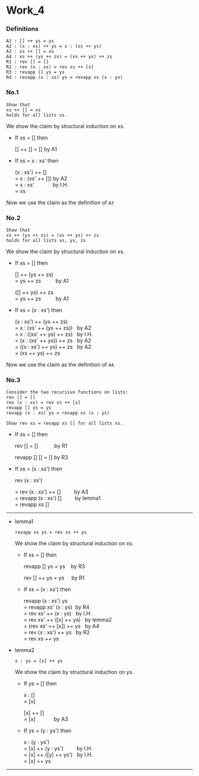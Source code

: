 # Work_4

### Definitions

```
A1 : [] ++ ys = ys
A2 : (x : xs) ++ ys = x : (xs ++ ys)
A3 : xs ++ [] = xs
A4 : xs ++ (ys ++ zs) = (xs ++ ys) ++ zs
R1 : rev [] = []
R2 : rev (x : xs) = rev xs ++ [x]
R3 : revapp [] ys = ys
R4 : revapp (x : xs) ys = revapp xs (x : ys)
```

### No.1

```
Show that
xs ++ [] = xs
holds for all lists xs.
```

We show the claim by structural induction on xs.

- If xs = [] then

  [] ++ [] = [] by A1

- If xs = x : xs' then

  (x : xs') ++ []  
  = x : (xs' ++ []) by A2  
  = x : xs' &emsp;&emsp;&emsp; by I.H.  
  = xs

Now we use the claim as the definition of `A3`

### No.2

```
Show that
xs ++ (ys ++ zs) = (xs ++ ys) ++ zs
holds for all lists xs, ys, zs
```

We show the claim by structural induction on xs.

- If xs = [] then

  [] ++ (ys ++ zs)  
  = ys ++ zs &emsp;&emsp;&nbsp; by A1

  ([] ++ ys) ++ zs  
  = ys ++ zs &emsp;&emsp;&nbsp; by A1

- If xs = (x : xs') then

  (x : xs') ++ (ys ++ zs)  
  = x : (xs' ++ (ys ++ zs)) &nbsp;&nbsp;by A2  
  = x : ((xs' ++ ys) ++ zs) &nbsp;&nbsp;by I.H.  
  = (x : (xs' ++ ys)) ++ zs &nbsp;&nbsp;by A2  
  = ((x : xs') ++ ys) ++ zs &nbsp;&nbsp;by A2  
  = (xs ++ ys) ++ zs

Now we use the claim as the definition of `A4`.

### No.3

```
Consider the two recursive functions on lists:
rev [] = []
rev (x : xs) = rev xs ++ [x]
revapp [] ys = ys
revapp (x : xs) ys = revapp xs (x : ys)

Show rev xs = revapp xs [] for all lists xs.
```

<!-- We show the claim by structural induction on xs. -->

- If xs = [] then

  rev [] = [] &nbsp;&emsp;&emsp;&nbsp; by R1

  revapp [] [] = [] by R3

- If xs = (x : xs') then

  rev (x : xs')
  <!-- = rev xs' ++ [x] &emsp;&emsp;&emsp; by R2
  = revapp xs' [] ++ [x]&emsp;by I.H.
  = rev xs' ++ [] ++ [x]&emsp;by lemma1
  = rev xs' ++ [x] &emsp;&emsp;&emsp; by A1
  = rev (x : xs') &emsp;&emsp;&emsp;&emsp; by R2   -->

  = rev (x : xs') ++ [] &emsp;&emsp; by A3  
  = revapp (x : xs') [] &emsp;&emsp; by lemma1  
  = revapp xs []

  <!-- rev (x : xs')
  = rev xs

  revapp (x : xs') []
  = revapp xs' (x : []) &nbsp; by R4
  = revapp xs' ([x] ++ []) by lemma2
  = revapp xs' [x] &nbsp;&nbsp;&nbsp;&nbsp;&nbsp; by A3
  = rev xs' ++ [x] &nbsp;&nbsp;&nbsp;&nbsp;&nbsp;&nbsp; by lemma1
  = rev (x : xs') &nbsp;&emsp;&emsp;&nbsp; by R2
  = rev xs -->

---

- lemma1

  ```
  revapp xs ys = rev xs ++ ys
  ```

  We show the claim by structural induction on xs.

  - If xs = [] then

    revapp [] ys = ys &nbsp;&nbsp; by R3

    rev [] ++ ys = ys &nbsp;&nbsp;&nbsp; by R1

  - If xs = (x : xs') then

    revapp (x : xs') ys  
    = revapp xs' (x : ys) &nbsp;by R4  
    = rev xs' ++ (x : ys) &nbsp; by I.H.  
    = rev xs' ++ ([x] ++ ys) &nbsp; by lemma2  
    = (rev xs' ++ [x]) ++ ys &nbsp; by A4  
    = rev (x : xs') ++ ys &nbsp; by R2  
    = rev xs ++ ys

- lemma2

  ```
  x : ys = [x] ++ ys
  ```

  We show the claim by structural induction on ys.

  - If ys = [] then

    x : []  
    = [x] &emsp;&emsp;&emsp;

    [x] ++ []  
    = [x] &emsp;&emsp;&emsp; by A3

  - If ys = (y : ys') then

    x : (y : ys')  
    = [x] ++ (y : ys') &emsp;&emsp; by I.H.  
    = [x] ++ ([y] ++ ys') &nbsp; by I.H.  
    = [x] ++ ys

---
